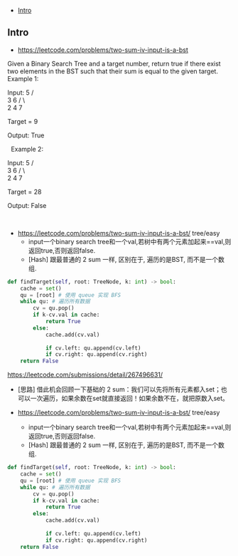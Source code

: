 - [Intro](#intro)

## Intro

- https://leetcode.com/problems/two-sum-iv-input-is-a-bst

Given a Binary Search Tree and a target number, return true if there exist two elements in the BST such that their sum is equal to the given target.
Example 1:

Input: 
    5
   / \
  3   6
 / \   \
2   4   7

Target = 9

Output: True

 
Example 2:

Input: 
    5
   / \
  3   6
 / \   \
2   4   7

Target = 28

Output: False

 

- https://leetcode.com/problems/two-sum-iv-input-is-a-bst/ tree/easy
  - input一个binary search tree和一个val,若树中有两个元素加起来==val,则返回true,否则返回false.
  - [Hash] 跟最普通的 2 sum 一样, 区别在于, 遍历的是BST, 而不是一个数组.

```py
def findTarget(self, root: TreeNode, k: int) -> bool:
    cache = set()
    qu = [root] # 使用 queue 实现 BFS
    while qu: # 遍历所有数据
        cv = qu.pop()
        if k-cv.val in cache:
            return True
        else:
            cache.add(cv.val)
            
            if cv.left: qu.append(cv.left)
            if cv.right: qu.append(cv.right)
    return False
```




https://leetcode.com/submissions/detail/267496631/

- [思路] 借此机会回顾一下基础的 2 sum：我们可以先将所有元素都入set；也可以一次遍历，如果余数在set就直接返回！如果余数不在，就把原数入set。









- https://leetcode.com/problems/two-sum-iv-input-is-a-bst/ tree/easy
  - input一个binary search tree和一个val,若树中有两个元素加起来==val,则返回true,否则返回false.
  - [Hash] 跟最普通的 2 sum 一样, 区别在于, 遍历的是BST, 而不是一个数组.

```py
def findTarget(self, root: TreeNode, k: int) -> bool:
    cache = set()
    qu = [root] # 使用 queue 实现 BFS
    while qu: # 遍历所有数据
        cv = qu.pop()
        if k-cv.val in cache:
            return True
        else:
            cache.add(cv.val)
            
            if cv.left: qu.append(cv.left)
            if cv.right: qu.append(cv.right)
    return False
```



